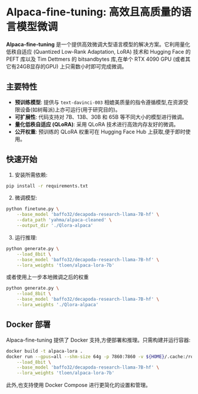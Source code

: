 # Alpaca-fine-tuning: 高效且高质量的语言模型微调

**Alpaca-fine-tuning** 是一个提供高效微调大型语言模型的解决方案。它利用量化低秩自适应 (Quantized Low-Rank Adaptation, LoRA) 技术和 Hugging Face 的 PEFT 库以及 Tim Dettmers 的 bitsandbytes 库,在单个 RTX 4090 GPU (或者其它有24GB显存的GPU) 上只需数小时即可完成微调。

## 主要特性

- **预训练模型**: 提供与 `text-davinci-003` 相媲美质量的指令遵循模型,在资源受限设备(如树莓派)上亦可运行(用于研究目的)。
- **可扩展性**: 代码支持对 7B、13B、30B 和 65B 等不同大小的模型进行微调。
- **量化低秩自适应 (QLoRA)**: 采用 QLoRA 技术进行高效内存友好的微调。 
- **公开权重**: 预训练的 QLoRA 权重可在 Hugging Face Hub 上获取,便于即时使用。

## 快速开始

1. 安装所需依赖:

```bash
pip install -r requirements.txt
```

2. 微调模型:

```bash
python finetune.py \
    --base_model 'baffo32/decapoda-research-llama-7B-hf' \
    --data_path 'yahma/alpaca-cleaned' \
    --output_dir './Qlora-alpaca'
```

3. 运行推理:

```bash
python generate.py \
    --load_8bit \
    --base_model 'baffo32/decapoda-research-llama-7B-hf' \
    --lora_weights 'tloen/alpaca-lora-7b'
```
或者使用上一步本地微调之后的权重
```bash
python generate.py \
    --load_8bit \
    --base_model 'baffo32/decapoda-research-llama-7B-hf' \
    --lora_weights './Qlora-alpaca'
```
## Docker 部署

Alpaca-fine-tuning 提供了 Docker 支持,方便部署和推理。只需构建并运行容器:

```bash
docker build -t alpaca-lora .
docker run --gpus=all --shm-size 64g -p 7860:7860 -v ${HOME}/.cache:/root/.cache --rm alpaca-lora generate.py \
    --load_8bit \
    --base_model 'baffo32/decapoda-research-llama-7B-hf' \
    --lora_weights 'tloen/alpaca-lora-7b'
```

此外,也支持使用 Docker Compose 进行更简化的设置和管理。

